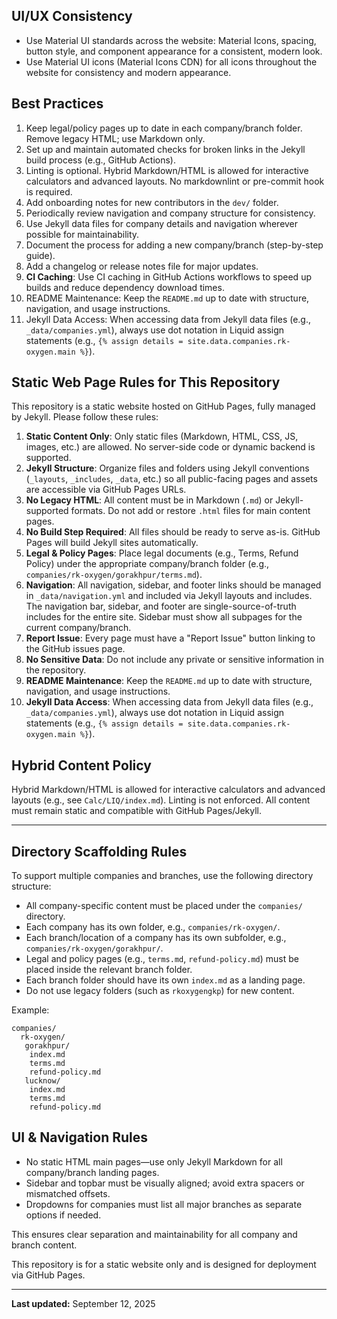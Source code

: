 
## UI/UX Consistency

- Use Material UI standards across the website: Material Icons, spacing, button style, and component appearance for a consistent, modern look.
- Use Material UI icons (Material Icons CDN) for all icons throughout the website for consistency and modern appearance.

## Best Practices

1. Keep legal/policy pages up to date in each company/branch folder. Remove legacy HTML; use Markdown only.
2. Set up and maintain automated checks for broken links in the Jekyll build process (e.g., GitHub Actions).
3. Linting is optional. Hybrid Markdown/HTML is allowed for interactive calculators and advanced layouts. No markdownlint or pre-commit hook is required.
4. Add onboarding notes for new contributors in the `dev/` folder.
5. Periodically review navigation and company structure for consistency.
6. Use Jekyll data files for company details and navigation wherever possible for maintainability.
7. Document the process for adding a new company/branch (step-by-step guide).
8. Add a changelog or release notes file for major updates.
9. **CI Caching**: Use CI caching in GitHub Actions workflows to speed up builds and reduce dependency download times.
10. README Maintenance: Keep the `README.md` up to date with structure, navigation, and usage instructions.
11. Jekyll Data Access: When accessing data from Jekyll data files (e.g., `_data/companies.yml`), always use dot notation in Liquid assign statements (e.g., `{% assign details = site.data.companies.rk-oxygen.main %}`).

## Static Web Page Rules for This Repository

This repository is a static website hosted on GitHub Pages, fully managed by Jekyll.
Please follow these rules:

1. **Static Content Only**: Only static files (Markdown, HTML, CSS, JS, images, etc.) are allowed. No server-side code or dynamic backend is supported.
2. **Jekyll Structure**: Organize files and folders using Jekyll conventions (`_layouts`, `_includes`, `_data`, etc.) so all public-facing pages and assets are accessible via GitHub Pages URLs.
3. **No Legacy HTML**: All content must be in Markdown (`.md`) or Jekyll-supported formats. Do not add or restore `.html` files for main content pages.
4. **No Build Step Required**: All files should be ready to serve as-is. GitHub Pages will build Jekyll sites automatically.
5. **Legal & Policy Pages**: Place legal documents (e.g., Terms, Refund Policy) under the appropriate company/branch folder (e.g., `companies/rk-oxygen/gorakhpur/terms.md`).
6. **Navigation**: All navigation, sidebar, and footer links should be managed in `_data/navigation.yml` and included via Jekyll layouts and includes. The navigation bar, sidebar, and footer are single-source-of-truth includes for the entire site. Sidebar must show all subpages for the current company/branch.
7. **Report Issue**: Every page must have a "Report Issue" button linking to the GitHub issues page.
8. **No Sensitive Data**: Do not include any private or sensitive information in the repository.
9. **README Maintenance**: Keep the `README.md` up to date with structure, navigation, and usage instructions.
10. **Jekyll Data Access**: When accessing data from Jekyll data files (e.g., `_data/companies.yml`), always use dot notation in Liquid assign statements (e.g., `{% assign details = site.data.companies.rk-oxygen.main %}`).

## Hybrid Content Policy

Hybrid Markdown/HTML is allowed for interactive calculators and advanced layouts (e.g., see `Calc/LIQ/index.md`). Linting is not enforced. All content must remain static and compatible with GitHub Pages/Jekyll.

---

## Directory Scaffolding Rules

To support multiple companies and branches, use the following directory structure:

- All company-specific content must be placed under the `companies/` directory.
- Each company has its own folder, e.g., `companies/rk-oxygen/`.
- Each branch/location of a company has its own subfolder, e.g.,
  `companies/rk-oxygen/gorakhpur/`.
- Legal and policy pages (e.g., `terms.md`, `refund-policy.md`) must be placed inside
  the relevant branch folder.
- Each branch folder should have its own `index.md` as a landing page.
- Do not use legacy folders (such as `rkoxygengkp`) for new content.

Example:

```text
companies/
  rk-oxygen/
   gorakhpur/
    index.md
    terms.md
    refund-policy.md
   lucknow/
    index.md
    terms.md
    refund-policy.md
```


## UI & Navigation Rules

- No static HTML main pages—use only Jekyll Markdown for all company/branch landing pages.
- Sidebar and topbar must be visually aligned; avoid extra spacers or mismatched offsets.
- Dropdowns for companies must list all major branches as separate options if needed.

This ensures clear separation and maintainability for all company and branch content.

This repository is for a static website only and is designed for deployment via GitHub
Pages.

---

**Last updated:** September 12, 2025
